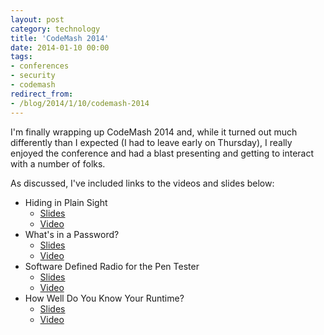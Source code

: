 ```yaml
---
layout: post
category: technology
title: 'CodeMash 2014'
date: 2014-01-10 00:00
tags:
- conferences
- security
- codemash
redirect_from:
- /blog/2014/1/10/codemash-2014
---
```


I'm finally wrapping up CodeMash 2014 and, while it turned out much differently than I expected (I had to leave early
on Thursday), I really enjoyed the conference and had a blast presenting and getting to interact with a number of
folks.

As discussed, I've included links to the videos and slides below:

* Hiding in Plain Sight
  * [Slides](http://www.slideshare.net/rgillen/hiding-in-plain-sight)
  * [Video](https://vimeo.com/83866906)
* What's in a Password?
  * [Slides](http://www.slideshare.net/rgillen/so-whats-in-a-password)
  * [Video](https://vimeo.com/83897348)
* Software Defined Radio for the Pen Tester
  * [Slides](http://www.slideshare.net/rgillen/software-defined-radio-and-the-hacker)
  * [Video](https://vimeo.com/83853243)
* How Well Do You Know Your Runtime?
  * [Slides](http://www.slideshare.net/rgillen/how-well-do-you-know-your-runtime)
  * [Video](https://vimeo.com/83879067)
